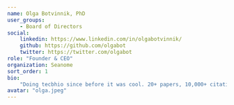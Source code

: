```yaml
---
name: Olga Botvinnik, PhD
user_groups:
    - Board of Directors
social:
    linkedin: https://www.linkedin.com/in/olgabotvinnik/
    github: https://github.com/olgabot
    twitter: https://twitter.com/olgabot
role: "Founder & CEO"
organization: Seanome
sort_order: 1
bio:
    "Doing tecbhio since before it was cool. 20+ papers, 10,000+ citations. MIT, Broad Institute, CZ Biohub, Arcadia, Bridge Bio."
avatar: "olga.jpeg"
---
```



